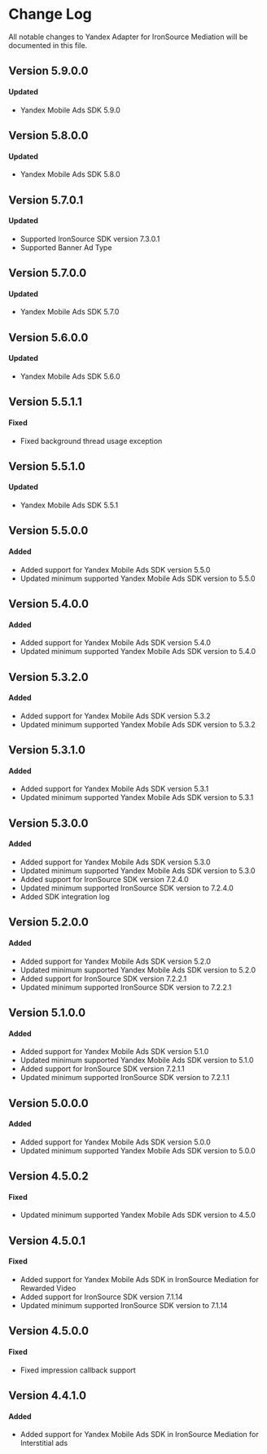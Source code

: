 # Change Log

All notable changes to Yandex Adapter for IronSource Mediation will be documented in this file.

## Version 5.9.0.0

#### Updated

* Yandex Mobile Ads SDK 5.9.0

## Version 5.8.0.0

#### Updated

* Yandex Mobile Ads SDK 5.8.0

## Version 5.7.0.1

#### Updated

* Supported IronSource SDK version 7.3.0.1
* Supported Banner Ad Type

## Version 5.7.0.0

#### Updated

* Yandex Mobile Ads SDK 5.7.0

## Version 5.6.0.0

#### Updated

* Yandex Mobile Ads SDK 5.6.0

## Version 5.5.1.1

#### Fixed

* Fixed background thread usage exception

## Version 5.5.1.0

#### Updated

* Yandex Mobile Ads SDK 5.5.1

## Version 5.5.0.0

#### Added

* Added support for Yandex Mobile Ads SDK version 5.5.0
* Updated minimum supported Yandex Mobile Ads SDK version to 5.5.0

## Version 5.4.0.0

#### Added

* Added support for Yandex Mobile Ads SDK version 5.4.0
* Updated minimum supported Yandex Mobile Ads SDK version to 5.4.0

## Version 5.3.2.0

#### Added

* Added support for Yandex Mobile Ads SDK version 5.3.2
* Updated minimum supported Yandex Mobile Ads SDK version to 5.3.2

## Version 5.3.1.0

#### Added

* Added support for Yandex Mobile Ads SDK version 5.3.1
* Updated minimum supported Yandex Mobile Ads SDK version to 5.3.1

## Version 5.3.0.0

#### Added

* Added support for Yandex Mobile Ads SDK version 5.3.0
* Updated minimum supported Yandex Mobile Ads SDK version to 5.3.0
* Added support for IronSource SDK version 7.2.4.0
* Updated minimum supported IronSource SDK version to 7.2.4.0
* Added SDK integration log

## Version 5.2.0.0

#### Added

* Added support for Yandex Mobile Ads SDK version 5.2.0
* Updated minimum supported Yandex Mobile Ads SDK version to 5.2.0
* Added support for IronSource SDK version 7.2.2.1
* Updated minimum supported IronSource SDK version to 7.2.2.1

## Version 5.1.0.0

#### Added

* Added support for Yandex Mobile Ads SDK version 5.1.0
* Updated minimum supported Yandex Mobile Ads SDK version to 5.1.0
* Added support for IronSource SDK version 7.2.1.1
* Updated minimum supported IronSource SDK version to 7.2.1.1

## Version 5.0.0.0

#### Added

* Added support for Yandex Mobile Ads SDK version 5.0.0
* Updated minimum supported Yandex Mobile Ads SDK version to 5.0.0

## Version 4.5.0.2

#### Fixed

* Updated minimum supported Yandex Mobile Ads SDK version to 4.5.0

## Version 4.5.0.1

#### Fixed

* Added support for Yandex Mobile Ads SDK in IronSource Mediation for Rewarded Video
* Added support for IronSource SDK version 7.1.14
* Updated minimum supported IronSource SDK version to 7.1.14

## Version 4.5.0.0

#### Fixed

* Fixed impression callback support

## Version 4.4.1.0

#### Added

* Added support for Yandex Mobile Ads SDK in IronSource Mediation for Interstitial ads
